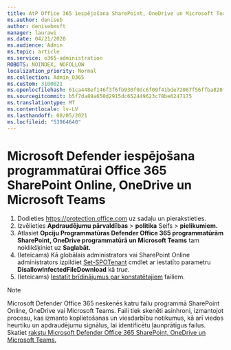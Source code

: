 ```yaml
---
title: AtP Office 365 iespējošana SharePoint, OneDrive un Microsoft Teams
ms.author: deniseb
author: denisebmsft
manager: laurawi
ms.date: 04/21/2020
ms.audience: Admin
ms.topic: article
ms.service: o365-administration
ROBOTS: NOINDEX, NOFOLLOW
localization_priority: Normal
ms.collection: Admin_O365
ms.custom: 3100021
ms.openlocfilehash: 61ca448ef146f3f6fb930f0dc6f09f41bde72087f56ffba820f0a2d517cddb31
ms.sourcegitcommit: b5f7da89a650d2915dc652449623c78be6247175
ms.translationtype: MT
ms.contentlocale: lv-LV
ms.lasthandoff: 08/05/2021
ms.locfileid: "53964640"
---
```

# <a name="enable-microsoft-defender-for-office-365-for-sharepoint-online-onedrive-and-microsoft-teams"></a>Microsoft Defender iespējošana programmatūrai Office 365 SharePoint Online, OneDrive un Microsoft Teams

1. Dodieties https://protection.office.com uz sadaļu un pierakstieties.
2. Izvēlieties **Apdraudējumu pārvaldības**  >  **politika** Seifs  >  **pielikumiem.**
3. Atlasiet **Opciju Programmatūras Defender Office 365 programmatūrām SharePoint, OneDrive programmatūrā un Microsoft Teams** tam noklikšķiniet uz **Saglabāt.**
4. (Ieteicams) Kā globālais administrators vai SharePoint Online administrators izpildiet [Set-SPOTenant](/powershell/module/sharepoint-online/Set-SPOTenant?view=sharepoint-ps) cmdlet ar iestatīto parametru **DisallowInfectedFileDownload** kā *true*.
5. (Ieteicams) [Iestatīt brīdinājumus par konstatētajiem](/microsoft-365/security/office-365-security/turn-on-atp-for-spo-odb-and-teams#set-up-alerts-for-detected-files) failiem.

> [!NOTE]
> Microsoft Defender Office 365 neskenēs katru failu programmā SharePoint Online, OneDrive vai Microsoft Teams. Faili tiek skenēti asinhroni, izmantojot procesu, kas izmanto koplietošanas un viesdarbību notikumus, kā arī viedos heurtiku un apdraudējumu signālus, lai identificētu ļaunprātīgus failus. Skatiet [rakstu Microsoft Defender Office 365 SharePoint, OneDrive un Microsoft Teams.](/microsoft-365/security/office-365-security/atp-for-spo-odb-and-teams)